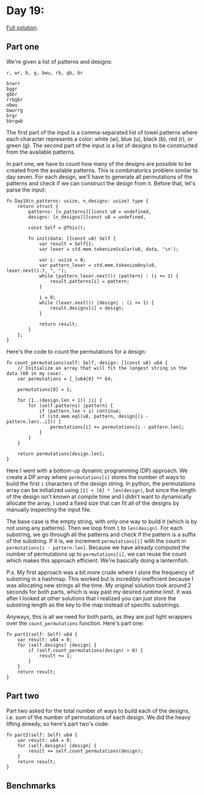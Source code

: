 # Day 19:

[Full solution](../src/days/day19.zig).

## Part one

We're given a list of patterns and designs:

```
r, wr, b, g, bwu, rb, gb, br

brwrr
bggr
gbbr
rrbgbr
ubwu
bwurrg
brgr
bbrgwb
```

The first part of the input is a comma-separated list of towel patterns where each character represents a color: white (w), blue (u), black (b), red (r), or green (g). The second part of the input is a list of designs to be constructed from the available patterns.

In part one, we have to count how many of the designs are possible to be created from the available patterns. This is combinatorics problem similar to day seven. For each design, we'll have to generate all permutations of the patterns and check if we can construct the design from it. Before that, let's parse the input:

```zig
fn Day19(n_patterns: usize, n_designs: usize) type {
    return struct {
        patterns: [n_patterns][]const u8 = undefined,
        designs: [n_designs][]const u8 = undefined,

        const Self = @This();

        fn init(data: []const u8) Self {
            var result = Self{};
            var lexer = std.mem.tokenizeScalar(u8, data, '\n');

            var i: usize = 0;
            var pattern_lexer = std.mem.tokenizeAny(u8, lexer.next().?, ", ");
            while (pattern_lexer.next()) |pattern| : (i += 1) {
                result.patterns[i] = pattern;
            }

            i = 0;
            while (lexer.next()) |design| : (i += 1) {
                result.designs[i] = design;
            }

            return result;
        }
    };
}
```

Here's the code to count the permutations for a design:

```zig
fn count_permutations(self: Self, design: []const u8) u64 {
    // Initialize an array that will fit the longest string in the data (60 in my case).
    var permutations = [_]u64{0} ** 64;

    permutations[0] = 1;

    for (1..(design.len + 1)) |i| {
        for (self.patterns) |pattern| {
            if (pattern.len > i) continue;
            if (std.mem.eql(u8, pattern, design[(i - pattern.len)..i])) {
                permutations[i] += permutations[i - pattern.len];
            }
        }
    }

    return permutations[design.len];
}
```

Here I went with a bottom-up dynamic programming (DP) approach. We create a DP array where `permutations[i]` stores the number of ways to build the first `i` characters of the design string. In python, the permutations array can be initialized using `[1] + [0] * len(design)`, but since the length of the design isn't known at compile time and I didn't want to dynamically allocate the array, I used a fixed size that can fit all of the designs by manually inspecting the input file.

The base case is the empty string, with only one way to build it (which is by not using any patterns). Then we loop from `1` to `len(design)`. For each substring, we go through all the patterns and check if the pattern is a suffix of the substring. If it is, we increment `permutations[i]` with the count in `permutations[i - pattern.len]`. Because we have already computed the number of permutations up to `permutations[i]`, we can reuse the count which makes this approach efficient. We're basically doing a lanternfish.

P.s. My first approach was a bit more crude where I store the frequency of substring in a hashmap. This worked but is incredibly inefficient because I was allocating new strings all the time. My original solution took around 2 seconds for both parts, which is way past my desired runtime limit. It was after I looked at other solutions that I realized you can just store the substring length as the key to the map instead of specific substrings.

Anyways, this is all we need for both parts, as they are just light wrappers over the `count_permutations` function. Here's part one:

```zig
fn part1(self: Self) u64 {
    var result: u64 = 0;
    for (self.designs) |design| {
        if (self.count_permutations(design) > 0) {
            result += 1;
        }
    }
    return result;
}
```

## Part two

Part two asked for the total number of ways to build each of the designs, i.e. sum of the number of permutations of each design. We did the heavy lifting already, so here's part two's code:

```zig
fn part2(self: Self) u64 {
    var result: u64 = 0;
    for (self.designs) |design| {
        result += self.count_permutations(design);
    }
    return result;
}
```

## Benchmarks
